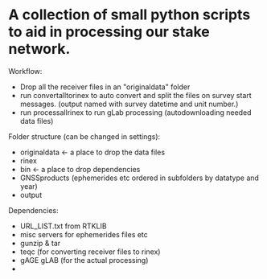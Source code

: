 

# A collection of small python scripts to aid in processing our stake network. #



Workflow: 
* Drop all the receiver files in an "originaldata" folder
* run convertalltorinex to auto convert and split the files on survey start messages. (output named with survey datetime and unit number.)
* run processallrinex to run gLab processing (autodownloading needed data files)


Folder structure (can be changed in settings):
* originaldata <- a place to drop the data files 
* rinex
* bin <- a place to drop dependencies 
* GNSSproducts (ephemerides etc ordered in subfolders by datatype and year)
* output



Dependencies:
* URL_LIST.txt from RTKLIB
* misc servers for ephemerides files etc
* gunzip & tar 
* teqc (for converting receiver files to rinex)
* gAGE gLAB (for the actual processing)
* 